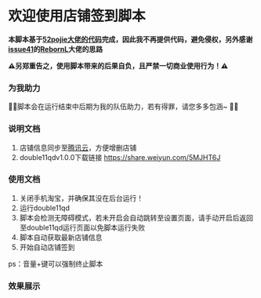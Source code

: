 # 欢迎使用店铺签到脚本

**本脚本基于[52pojie大佬的代码](https://www.52pojie.cn/thread-1045790-1-1.html)完成，因此我不再提供代码，避免侵权，另外感谢[issue41](https://github.com/ErazerControl/2019double11/issues/41)的[RebornL](https://github.com/RebornL)大佬的思路**  

**:warning:另郑重告之，使用脚本带来的后果自负，且严禁一切商业使用行为！:warning:**   

### 为我助力
:pray::pray:脚本会在运行结束中后期为我的队伍助力，若有得罪，请您多多包涵~ :pray::pray:

### 说明文档
1. 店铺信息同步至[腾讯云](http://152.136.66.149/double11/getShop/)，方便增删店铺
2. double11qdv1.0.0下载链接 https://share.weiyun.com/5MJHT6J
### 使用文档
1. 关闭手机淘宝，并确保其没在后台运行！
2. 运行double11qd
4. 脚本会检测无障碍模式，若未开启会自动跳转至设置页面，请手动开启后返回至double11qd运行页面以免脚本运行失败
5. 脚本自动获取最新店铺信息
6. 开始自动店铺签到  

ps：音量+键可以强制终止脚本  
### 效果展示